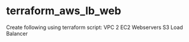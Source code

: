 # terraform_aws_lb_web
Create following using terraform script:
VPC
2 EC2 Webservers
S3
Load Balancer
